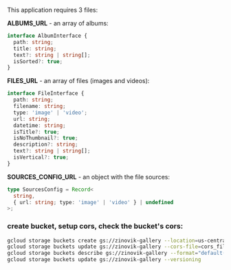 This application requires 3 files:

**ALBUMS_URL** - an array of albums:

```typescript
interface AlbumInterface {
  path: string;
  title: string;
  text?: string | string[];
  isSorted?: true;
}
```

**FILES_URL** - an array of files (images and videos):

```typescript
interface FileInterface {
  path: string;
  filename: string;
  type: 'image' | 'video';
  url: string;
  datetime: string;
  isTitle?: true;
  isNoThumbnail?: true;
  description?: string;
  text?: string | string[];
  isVertical?: true;
}
```

**SOURCES_CONFIG_URL** - an object with the file sources:

```typescript
type SourcesConfig = Record<
  string,
  { url: string; type: 'image' | 'video' } | undefined
>;
```

### create bucket, setup cors, check the bucket's cors:

```bash
gcloud storage buckets create gs://zinovik-gallery --location=us-central1
gcloud storage buckets update gs://zinovik-gallery --cors-file=cors_file.json
gcloud storage buckets describe gs://zinovik-gallery --format="default(cors_config)"
gcloud storage buckets update gs://zinovik-gallery --versioning
```
